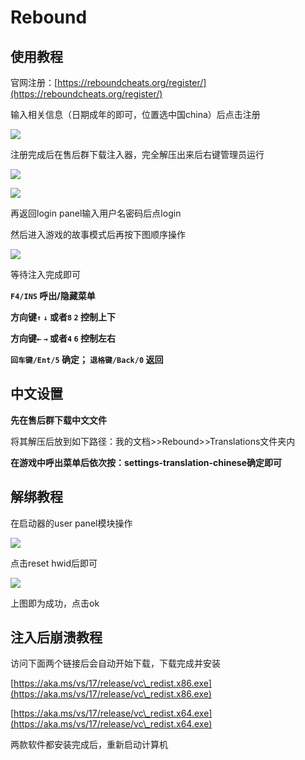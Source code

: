 # Rebound
## 使用教程

官网注册：[https://reboundcheats.org/register/](https://reboundcheats.org/register/)

输入相关信息（日期成年的即可，位置选中国china）后点击注册

![](<../../.gitbook/assets/image (5).png>)

注册完成后在售后群下载注入器，完全解压出来后右键管理员运行

![](../../.gitbook/assets/UDRNX.png)

![](<../../.gitbook/assets/image (10).png>)

再返回login panel输入用户名密码后点login

然后进入游戏的故事模式后再按下图顺序操作

![](../../.gitbook/assets/0C{2N1\[9]902\~3O$\(C\`5BZG.png)

等待注入完成即可

**`F4/INS` 呼出/隐藏菜单**

**方向键`↑`  `↓` 或者`8`  `2` 控制上下**

**方向键`←`  `→` 或者`4`  `6` 控制左右**

**`回车键/Ent/5` 确定； `退格键/Back/0` 返回**

## **中文设置**

**先在售后群下载中文文件**

将其解压后放到如下路径：我的文档>>Rebound>>Translations文件夹内

**在游戏中呼出菜单后依次按：settings-translation-chinese确定即可**

## 解绑教程

在启动器的user panel模块操作

![](<../../.gitbook/assets/image (2).png>)

点击reset hwid后即可

![](<../../.gitbook/assets/image (58).png>)

上图即为成功，点击ok

## 注入后崩溃教程

访问下面两个链接后会自动开始下载，下载完成并安装

[https://aka.ms/vs/17/release/vc\_redist.x86.exe](https://aka.ms/vs/17/release/vc\_redist.x86.exe)

[https://aka.ms/vs/17/release/vc\_redist.x64.exe](https://aka.ms/vs/17/release/vc\_redist.x64.exe)

两款软件都安装完成后，重新启动计算机
